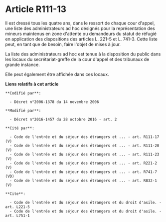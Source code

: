 # Article R111-13

Il est dressé tous les quatre ans, dans le ressort de chaque cour d'appel, une liste des administrateurs ad hoc désignés pour
la représentation des mineurs maintenus en zone d'attente ou demandeurs du statut de réfugié en application des dispositions
des articles L. 221-5 et L. 741-3. Cette liste peut, en tant que de besoin, faire l'objet de mises à jour. 

La liste des administrateurs ad hoc est tenue à la disposition du public dans les locaux du secrétariat-greffe de la cour
d'appel et des tribunaux de grande instance. 

Elle peut également être affichée dans ces locaux.

**Liens relatifs à cet article**

	**Codifié par**:

	  - Décret n°2006-1378 du 14 novembre 2006

	**Modifié par**:

	  - Décret n°2016-1457 du 28 octobre 2016 - art. 2

	**Cité par**:

	  - Code de l'entrée et du séjour des étrangers et ... - art. R111-17 (V)
	  - Code de l'entrée et du séjour des étrangers et ... - art. R111-20 (V)
	  - Code de l'entrée et du séjour des étrangers et ... - art. R111-23 (V)
	  - Code de l'entrée et du séjour des étrangers et ... - art. R221-2 (V)
	  - Code de l'entrée et du séjour des étrangers et ... - art. R741-7 (VD)
	  - Code de l'entrée et du séjour des étrangers et ... - art. R832-1 (V)

	**Cite**:

	  - Code de l'entrée et du séjour des étrangers et du droit d'asile. - art. L221-5
	  - Code de l'entrée et du séjour des étrangers et du droit d'asile. - art. L751-1
